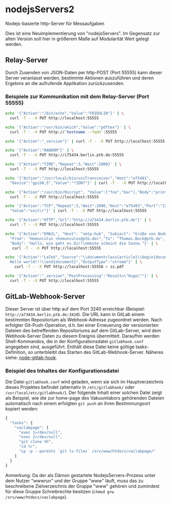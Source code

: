 # nodejsServers2

Nodejs-basierte http-Server für Messaufgaben

Dies ist eine Neuimplementierung von "nodejsServers". Im Gegensatz zur alten
Version soll hier in größerem Maße auf Modularität Wert gelegt werden.

##  Relay-Server

Durch Zusenden von JSON-Daten per http-POST (Port 55555) kann dieser Server veranlasst werden, bestimmte Aktionen auszuführen und deren Ergebnis an die aufrufende Applikation zurückzusenden.

### Beispiele zur Kommunikation mit dem Relay-Server (Port 55555)

```bash
echo '{"Action":"/bin/echo","Value":"FRIDOLIN"}' | \
  curl -T - -X PUT http://localhost:55555

echo '{"Action":"/usr/bin/which","Value":"pdftex"}' | \
  curl -T - -X PUT http://`hostname --fqdn`:55555

echo '{"Action":"_version"}' | curl -T - -X PUT http://localhost:55555

echo '{"Action":"RANDOM"}' | \
  curl -T - -X PUT http://i75434.berlin.ptb.de:55555

echo '{"Action":"TIME","Repeat":3,"Wait":2000}' | \
  curl -T - -X PUT http://localhost:55555

echo '{"Action":"/usr/local/bin/vxiTransceiver","Host":"e75481",
  "Device":"gpib0,5","Value":"*IDN?"}' | curl -T - -X PUT http://localhost:55555

echo '{"Action":"/usr/bin/Rscript", "Value":["foo","bar"],"Body":"print(17+4)"}' | \
  curl -T - -X PUT http://localhost:55555

echo '{"Action":"TCP","Repeat":3,"Wait":2000,"Host":"e75493","Port":"23",
  "Value":"exit\r"}' | curl -T - -X PUT http://localhost:55555

echo '{"Action":"HTTP","Url":"http://a73434.berlin.ptb.de"}' | \
  curl -T - -X PUT http://localhost:55555

echo '{"Action":"EMAIL", "Host": "smtp-hub", "Subject": "Grüße von NodeJS",
  "From": "Homunculus <homunculus@ptb.de>","To": "Thomas.Bock@ptb.de",
  "Body": "Hallo, wie geht es Dir?\nHeute scheint die Sonne."}' | \
   curl -T - -X PUT http://localhost:55555

echo '{"Action":"LaTeX","Source":"\\documentclass{article}\\begin{document}
  Hello world!!!\\end{document}","OutputType":"stream"}' | \
    curl -T - -X PUT http://localhost:55556 > zz.pdf

echo '{"Action":"_version","PostProcessing":"Result=\"Hugo\""}' | \
  curl -T - -X PUT http://localhost:55555
```
##  GitLab-Webhook-Server

Dieser Server ist über http auf dem Port 3240 erreichbar (Beispiel: `http://a73434.berlin.ptb.de:3420`). Die URL kann in GitLab einem bestimmten Repositorium als Webhook-Adresse zugeordnet werden. Nach erfolgter Git-Push-Operation, d.h. bei einer Erneuerung der versionierten Dateien des betreffenden Repositoriums auf dem GitLab-Server, wird dem Webhook-Server Daten zu diesem Ereignis übermittelt. Daraufhin werden Shell-Kommandos, die in der  Konfigurationsdatei `gitlabhook.conf` angegeben sind, ausgeführt. Enthält diese Datei keine gültige tasks-Definition, so unterbleibt das Starten des GitLab-Webhook-Server. Näheres siehe: [node-gitlab-hook](../../../../rolf.niepraschk/node-gitlab-hook/blob/master/README.md).

### Beispiel des Inhaltes der Konfigurationsdatei

Die Datei `gitlabhook.conf` wird geladen, wenn sie sich im Hauptverzeichnis dieses Projektes befindet (alternativ in `/etc/gitlabhook/` oder `/usr/local/etc/gitlabhook/`). Der folgende Inhalt einer solchen Datei zeigt als Beispiel, wie die zur home-page des Vakuumlabors gehörenden Dateien automatisch nach einem erfolgten `git push` an ihren Bestimmungsort kopiert werden:

```javascript
{
  "tasks": {
    "vaclabpage": [
      "exec 1>/dev/null",
      "exec 2>/dev/null",
      "git clone %h",
      "cd %r",
      "cp -p --parents `git ls-files` /srv/www/htdocs/vaclabpage/"
    ]
  }
}
```

Anmerkung: Da der als Dämon gestartete NodejsServers-Prozess unter dem Nutzer "wwwrun" und der Gruppe "www" läuft, muss das zu beschreibene Zielverzeichnis der Gruppe "www" gehören und zumindest für diese Gruppe Schreibrechte besitzen (`chmod g+w /srv/www/htdocs/vaclabpage`).





